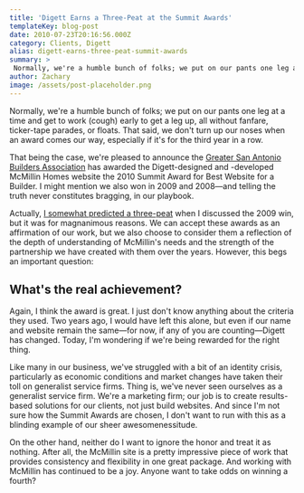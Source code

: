 ```yaml
---
title: 'Digett Earns a Three-Peat at the Summit Awards'
templateKey: blog-post
date: 2010-07-23T20:16:56.000Z
category: Clients, Digett
alias: digett-earns-three-peat-summit-awards
summary: > 
 Normally, we're a humble bunch of folks; we put on our pants one leg at a time and get to work (cough) early to get a leg up, all without fanfare, ticker-tape parades, or floats. That said, we don't turn up our noses when an award comes our way, especially if it's for the third year in a row. That being the case, we're pleased to announce the Greater San Antonio Builders Association has awarded the Digett-designed and -developed McMillin Homes website the 2010 Summit Award for Best Website for a Builder. I might mention we also won in 2009 and 2008—and telling the truth never constitutes bragging, in our playbook.
author: Zachary
image: /assets/post-placeholder.png
---
```


Normally, we're a humble bunch of folks; we put on our pants one leg at a time and get to work (cough) early to get a leg up, all without fanfare, ticker-tape parades, or floats. That said, we don't turn up our noses when an award comes our way, especially if it's for the third year in a row.

That being the case, we're pleased to announce the [Greater San Antonio Builders Association](http://www.sanantoniobuilders.net/ "Greater San Antonio Builders Association") has awarded the Digett-designed and -developed McMillin Homes website the 2010 Summit Award for Best Website for a Builder. I might mention we also won in 2009 and 2008—and telling the truth never constitutes bragging, in our playbook.

Actually, [I somewhat predicted a three-peat](/2009/07/17/mcmillin-homes-website-repeats-summit-award-win) when I discussed the 2009 win, but it was for magnanimous reasons. We can accept these awards as an affirmation of our work, but we also choose to consider them a reflection of the depth of understanding of McMillin's needs and the strength of the partnership we have created with them over the years. However, this begs an important question:

What's the real achievement?
----------------------------

Again, I think the award is great. I just don't know anything about the criteria they used. Two years ago, I would have left this alone, but even if our name and website remain the same—for now, if any of you are counting—Digett has changed. Today, I'm wondering if we're being rewarded for the right thing.

Like many in our business, we've struggled with a bit of an identity crisis, particularly as economic conditions and market changes have taken their toll on generalist service firms. Thing is, we've never seen ourselves as a generalist service firm. We're a marketing firm; our job is to create results-based solutions for our clients, not just build websites. And since I'm not sure how the Summit Awards are chosen, I don't want to run with this as a blinding example of our sheer awesomenessitude.

On the other hand, neither do I want to ignore the honor and treat it as nothing. After all, the McMillin site is a pretty impressive piece of work that provides consistency and flexibility in one great package. And working with McMillin has continued to be a joy. Anyone want to take odds on winning a fourth?